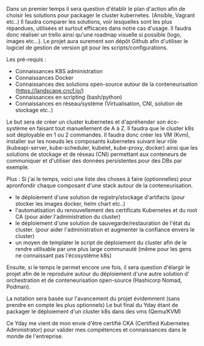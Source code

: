 Dans un premier temps il sera question d'établir le plan d'action afin de choisir les solutions pour packager le cluster kubernetes. (Ansible, Vagrant etc..)
Il faudra comparer les solutions, voir lesquelles sont les plus répandues, utilisées et surtout efficaces dans notre cas d'usage.
Il faudra donc réaliser un trello ainsi qu'une roadmap visuelle si possible (logo, images etc...).
Le projet aura surement son dépôt Github afin d'utiliser le logiciel de gestion de version git pour les scripts/configurations.

Les pré-requis :
- Connaissances K8S administration
- Connaissances Docker
- Connaissances des solutions open-source autour de la conteneurisation (https://landscape.cncf.io/)
- Connaissances en scripting (bash/python)
- Connaissances en réseau/système (Virtualisation, CNI, solution de stockage etc..)

Le but sera de créer un cluster kubernetes et d'apréhender son éco-système en faisant tout manuellement de A à Z.
Il faudra que le cluster k8s soit déployable en 1 ou 2 commandes. Il faudra donc créer les VM (Kvm), installer sur les noeuds les composants kubernetes suivant leur rôle (kubeapi-server, kube-scheduler, kubelet, kube-proxy, docker) ainsi que les solutions de stockage et de réseau (CNI) permettant aux conteneurs de communiquer et d'utiliser des données persistentes pour des DBs par exemple.

Plus :
Si j'ai le temps, voici une liste des choses à faire (optionnelles) pour apronfondir chaque composant d'une stack autour de la conteneurisation.
- le déploiement d'une solution de registry/stockage d'artifacts (pour stocker les images docker, helm chart etc..)
- l'automatisation du renouvellement des certificats Kubernetes et du root CA (pour aider l'administration du cluster)
- le déploiement d'une solution de sauvegarde/restauration de l'état du cluster. (pour aider l'administration et augmenter la confiance envers le cluster)
- un moyen de templater le script de déploiement du cluster afin de le rendre utilisable par une plus large communauté (même pour les gens ne connaissant pas l'écosystème k8s)

Ensuite, si le temps le permet encore une fois, il sera question d'élargir le projet afin de le reproduire autour du déploiement d'une autre solution d'
orchestration et de conteneurisation open-source (Hashicorp Nomad, Podman).

La notation sera basée sur l'avancement du projet évidemment (sans prendre en compte les plus optionnels)
Le but final du Yday étant de packager le déploiement d'un cluster k8s dans des vms (Qemu/KVM)

Ce Yday me vient de mon envie d'être certifié CKA (Certified Kubernetes Administrator) pour valider mes compétences et connaissances dans le monde de l'entreprise.
